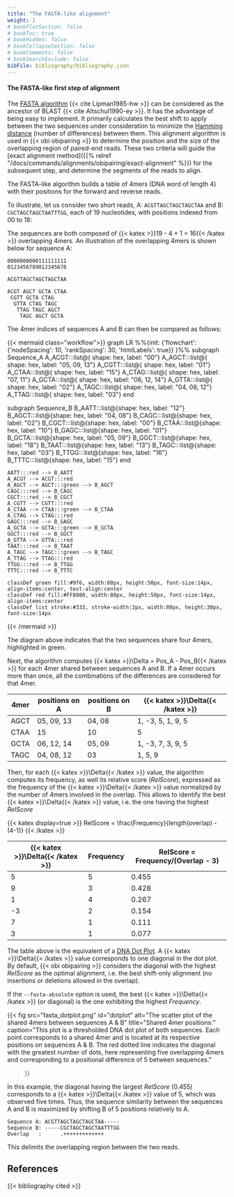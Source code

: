 ```yaml
---
title: "The FASTA-like alignment"
weight: 1
# bookFlatSection: false
# bookToc: true
# bookHidden: false
# bookCollapseSection: false
# bookComments: false
# bookSearchExclude: false
bibFile: bibliography/bibliography.json 
---
```


#### The FASTA-like first step of alignment

The [FASTA algorithm](https://en.wikipedia.org/wiki/FASTA) {{< cite Lipman1985-hw >}} can be considered as the ancestor of BLAST {{< cite Altschul1990-ey >}}.  It has the advantage of being easy to implement. It primarily calculates the best shift to apply between the two sequences under consideration to minimize the [Hamming distance](https://en.wikipedia.org/wiki/Hamming_distance) (number of differences) between them. This alignment algorithm is used in {{< obi obipairing >}} to determine the position and the size of the overlapping region of paired-end reads. These two criteria will guide the [exact alignment method]({{% relref "/docs/commands/alignments/obipairing/exact-alignment" %}}) for the subsequent step, and determine the segments of the reads to align. 

The FASTA-like algorithm builds a table of 4mers (DNA word of length 4) with their positions for the forward and reverse reads. 

To illustrate, let us consider two short reads, A: `ACGTTAGCTAGCTAGCTAA` and B: `CGCTAGCTAGCTAATTTGG`, each of 19 nucleotides, with positions indexed from 00 to 18:

The sequences are both composed of {{< katex >}}19 - 4 + 1 = 16{{< /katex >}} overlapping 4mers. An illustration of the overlapping 4mers is shown below for sequence A:

```
0000000000111111111
0123456789012345678

ACGTTAGCTAGCTAGCTAA

ACGT AGCT GCTA CTAA
 CGTT GCTA CTAG 
  GTTA CTAG TAGC
   TTAG TAGC AGCT
    TAGC AGCT GCTA
```

The 4mer indices of sequences A and B can then be compared as follows:

{{< mermaid class="workflow">}}
graph LR
 %%{init: {'flowchart': {'nodeSpacing': 10, 'rankSpacing': 30, 'htmlLabels': true}} }%%
 subgraph Sequence_A
    A_ACGT:::list@{ shape: hex, label: "00"}
    A_AGCT:::list@{ shape: hex, label: "05, 09, 13"}
    A_CGTT:::list@{ shape: hex, label: "01"}
    A_CTAA:::list@{ shape: hex, label: "15"}
    A_CTAG:::list@{ shape: hex, label: "07, 11"}
    A_GCTA:::list@{ shape: hex, label: "06, 12, 14"}
    A_GTTA:::list@{ shape: hex, label: "02"}
    A_TAGC:::list@{ shape: hex, label: "04, 08, 12"}
    A_TTAG:::list@{ shape: hex, label: "03"}
end

 subgraph Sequence_B
    B_AATT:::list@{shape: hex, label: "12"}
    B_AGCT:::list@{shape: hex, label: "04, 08"}
    B_CAGC:::list@{shape: hex, label: "02"}
    B_CGCT:::list@{shape: hex, label: "00"}
    B_CTAA:::list@{shape: hex, label: "10"}
    B_GAGC:::list@{shape: hex, label: "01"}
    B_GCTA:::list@{shape: hex, label: "05, 09"}
    B_GGCT:::list@{shape: hex, label: "18"}
    B_TAAT:::list@{shape: hex, label: "13"}
    B_TAGC:::list@{shape: hex, label: "03"}
    B_TTGG:::list@{shape: hex, label: "16"}
    B_TTTC:::list@{shape: hex, label: "15"}
end

  
    AATT:::red --> B_AATT
    A_ACGT --> ACGT:::red 
    A_AGCT --> AGCT:::green --> B_AGCT
    CAGC:::red --> B_CAGC
    CGCT:::red --> B_CGCT
    A_CGTT --> CGTT:::red 
    A_CTAA --> CTAA:::green --> B_CTAA
    A_CTAG --> CTAG:::red 
    GAGC:::red --> B_GAGC
    A_GCTA --> GCTA:::green --> B_GCTA
    GGCT:::red --> B_GGCT
    A_GTTA --> GTTA:::red 
    TAAT:::red --> B_TAAT
    A_TAGC --> TAGC:::green --> B_TAGC
    A_TTAG --> TTAG:::red 
    TTGG:::red --> B_TTGG
    TTTC:::red --> B_TTTC

    classDef green fill:#9f6, width:80px, height:50px, font-size:14px, align-items:center, text-align:center
    classDef red fill:#FF8080, width:80px, height:50px, font-size:14px, align-items:center
    classDef list stroke:#333, stroke-width:2px, width:80px, height:30px, font-size:14px

{{< /mermaid >}}

The diagram above indicates that the two sequences share four 4mers, highlighted in green. 

Next, the algorithm computes {{< katex >}}\Delta = Pos_A - Pos_B{{< /katex >}} for each 4mer shared between sequences A and B. If a 4mer occurs more than once, all the combinations of the differences are considered for that 4mer. 

| 4mer | positions on A | positions on B | {{< katex >}}\Delta{{< /katex >}}       |
|------|---------------|-----------------|-------------------|
| AGCT | 05, 09, 13    | 04, 08          | 1, -3, 5, 1, 9, 5 |
| CTAA | 15            | 10              | 5                 |
| GCTA | 06, 12, 14    | 05, 09          | 1, -3, 7, 3, 9, 5 |
| TAGC | 04, 08, 12    | 03              | 1, 5, 9           |



<div id="fasta-scores"> </div>

Then, for each {{< katex >}}\Delta{{< /katex >}} value, the algorithm computes its frequency, as well its relative score (*RelScore*), expressed as the frequency of the {{< katex >}}\Delta{{< /katex >}} value normalized by the number of 4mers involved in the overlap. This allows to identify the best {{< katex >}}\Delta{{< /katex >}} value, i.e. the one having the highest *RelScore*

{{< katex  display=true >}}
  RelScore = \frac{Frequency}{length(overlap) - (4-1)}
{{< /katex >}}


| {{< katex >}}\Delta{{< /katex >}} | Frequency | RelScore = Frequency/(Overlap - 3) |
|-------|-----------|--------------|
| 5     | 5         | 0.455        |
| 9     | 3         | 0.428        |
| 1     | 4         | 0.267        |
| -3    | 2         | 0.154        |
| 7     | 1         | 0.111        |
| 3     | 1         | 0.077        |

The table above is the equivalent of a [DNA Dot Plot](https://en.wikipedia.org/wiki/Dot_plot_(bioinformatics)). A {{< katex >}}\Delta{{< /katex >}} value corresponds to one diagonal in the dot plot. By default, {{< obi obipairing >}}  considers the diagonal with the highest *RelScore* as the optimal alignment, i.e. the best shift-only alignment (no insertions or deletions allowed in the overlap). 

If the `--fasta-absolute` option is used, the best {{< katex >}}\Delta{{< /katex >}} (or diagonal) is the one exhibiting the highest *Frequency*.


{{< fig
  src="fasta_dotplot.png"
  id="dotplot"
  alt="The scatter plot of the shared 4mers between sequences A & B"
  title="Shared 4mer positions:"
  caption="This plot is a thresholded DNA dot plot of both sequences. Each point corresponds to a shared 4mer and is located at its respective positions on sequences A & B. The red dotted line indicates the diagonal with the greatest number of dots, here representing five overlapping 4mers and corresponding to a positional difference of 5 between sequences."
  
>}}


In this example, the diagonal having the largest *RelScore* (0.455) corresponds to a {{< katex >}}\Delta{{< /katex >}} value of 5, which was observed five times. Thus, the sequence similarity between the sequences A and B is maximized by shifting B of 5 positions relatively to A.

```
Sequence A: ACGTTAGCTAGCTAGCTAA-----
Sequence B: -----CGCTAGCTAGCTAATTTGG
Overlap   :      .+++++++++++++  
```

This delimits the overlapping region between the two reads.


## References

{{< bibliography cited >}}